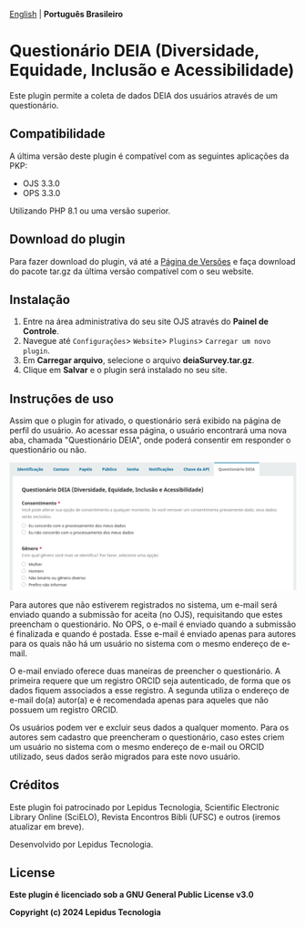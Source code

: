 [English](/README.md) | **Português Brasileiro**

# Questionário DEIA (Diversidade, Equidade, Inclusão e Acessibilidade)

Este plugin permite a coleta de dados DEIA dos usuários através de um questionário.

## Compatibilidade

A última versão deste plugin é compatível com as seguintes aplicações da PKP:

* OJS 3.3.0
* OPS 3.3.0

Utilizando PHP 8.1 ou uma versão superior.

## Download do plugin 

Para fazer download do plugin, vá até a [Página de Versões](https://github.com/lepidus/deiaSurvey/releases) e faça download do pacote tar.gz da última versão compatível com o seu website.

## Instalação

1. Entre na área administrativa do seu site OJS através do __Painel de Controle__.
2. Navegue até `Configurações`> `Website`> `Plugins`> `Carregar um novo plugin`.
3. Em __Carregar arquivo__, selecione o arquivo __deiaSurvey.tar.gz__.
4. Clique em __Salvar__ e o plugin será instalado no seu site.

## Instruções de uso
Assim que o plugin for ativado, o questionário será exibido na página de perfil do usuário. Ao acessar essa página, o usuário encontrará uma nova aba, chamada "Questionário DEIA", onde poderá consentir em responder o questionário ou não.

![](screenshots/Questionnaire-pt_BR.png)

Para autores que não estiverem registrados no sistema, um e-mail será enviado quando a submissão for aceita (no OJS), requisitando que estes preencham o questionário. No OPS, o e-mail é enviado quando a submissão é finalizada e quando é postada. Esse e-mail é enviado apenas para autores para os quais não há um usuário no sistema com o mesmo endereço de e-mail.

O e-mail enviado oferece duas maneiras de preencher o questionário. A primeira requere que um registro ORCID seja autenticado, de forma que os dados fiquem associados a esse registro. A segunda utiliza o endereço de e-mail do(a) autor(a) e é recomendada apenas para aqueles que não possuem um registro ORCID.

Os usuários podem ver e excluir seus dados a qualquer momento. Para os autores sem cadastro que preencheram o questionário, caso estes criem um usuário no sistema com o mesmo endereço de e-mail ou ORCID utilizado, seus dados serão migrados para este novo usuário.

## Créditos
Este plugin foi patrocinado por Lepidus Tecnologia, Scientific Electronic Library Online (SciELO), Revista Encontros Bibli (UFSC) e outros (iremos atualizar em breve).

Desenvolvido por Lepidus Tecnologia.

## License

__Este plugin é licenciado sob a GNU General Public License v3.0__

__Copyright (c) 2024 Lepidus Tecnologia__